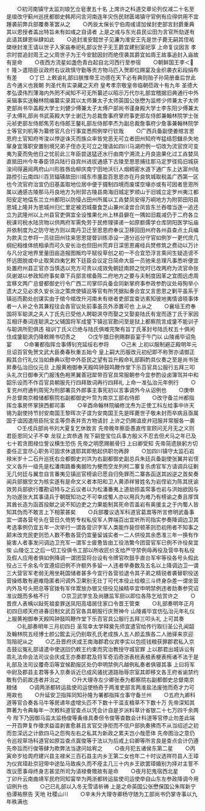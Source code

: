 <!-- { "loadSidebar": true } -->
　　○初河南镇守太监刘琅乞佥皂隶五十名  上席许之科道交章论列仅减二十名至是琅改守蓟州巡抚都御史韩邦问言河南连年灾伤民财匮竭镇守官例有应得供用不宜踵袭前弊兵部覆奏革罢从之
　　○丙辰太保长宁伯周彧请加侯封吏部言封爵重典其以恩授者盖出特旨未有如彧之自请者  上是之彧与东光县民讼田为言官所劾遂有此请其肆恩纵肆如此
　　○追封淮安懿世子见濂为淮安王先是世子薨无嗣其侄祐棨继封淮王请以世子入家庙奉祀礼部议世子无王爵宜建别室祀享  上命复议因言  孝宗时尝追封周王之父周世子为王今安懿因封而绝侄袭其爵宜如周王故事追封入庙故有是命
　　○夜西方流星如盏色青白起自北河西行至参宿
　　○朝鲜国王李＜忄隆＞遣陪臣议政府右议政慎守勤等贡方物马匹入贺即位赐宴及金织袭衣彩段绢布有差
　　○丁巳  上敕谕礼部曰朕惟帝王功德在天下必有典则贻子孙简册垂后世此古今通义也我朝  列圣代有实录藏之天府  皇考孝宗敬皇帝临朝莅政十有九年  圣德大孝弘谟伟烈薄海内外罔不闻知不可无所纂述以昭示万代尔礼部宜稽据旧典通行中外采辑事实送翰林院编纂实录其以太师兼太子太师英国公张懋为监修少师兼太子太师吏部尚书华盖殿大学士刘健少傅兼太子太傅户部尚书谨身殿大学士李东阳少傅兼太子太傅礼部尚书武英殿大学士谢迁为总裁詹事府掌府事吏部左侍郎兼翰林院学士张元祯吏部左侍郎焦芳右侍郎王鏊礼部左侍郎李杰为副总裁詹事府少詹事兼翰林院学士等官刘机等为纂修官凡合行事宜悉照例举行钦哉
　　○广西兵备副使姜绾言思恩府土官知府岑浚以悖逆诛灭而族众率皆党恶无可立者田州知府岑猛结怨讎杀失地窜身宜落职安置别境兄弟子侄亦无可立之理请如四川马湖府例一切改为流官庶可变夷为夏而免他日之忧前此三年臣尝送猛还水行由南宁溯流上丹良逾果化过工垚婪凤直抵田州今年春臣领兵陆行自宾州进拔通感下古陵至思恩捕往那马定罗径捣旧城获浚间得遍阅两府山川形胜唇齿柳庆南宁田地沃衍人烟稠密水道下通广东上达富州陆路控引云南四川百货辐辏故田川城东市廛盈百思恩亦在丹良筑城取税盖广西第一区也今流官府治宜仍旧基盖取地位居中便于摄制四境而废堞空壕亦或有可因者思恩所属以通感古陵那马丹良地方为附郭古陵县南海旧城定罗顺山于旧城立定罗州夷江都阳安定地偪东兰立州都阳以防侵占田州所属以工垚婪凤安得万峒地方为附郭田阳县恩城上隆并为恩城州归仁里定被泗城蚕食芝山兼州淩旹合凤皆东兰吞噬当逐一追还立为武隆州以上州县官吏俱宜全设惟果化州上林县僻在一隅如旧裁减仍于二府各立税课司税水陆货物以供两府军需免劳于民修理驿递一如原额儒学仓库阴阳医学坛庙并依制度为之防守地方则以南丹卫迁至思恩府奉议卫移回田州府各州县查点土兵编为款夫立参将一员驻田州往来思恩提督训练添设一道分巡分守官如例岁一更代庶几纲纪相维体统相承而可久安长治也但田州荒弃日深思恩甫经兵燹修筑之费动以万计与凡分定地界里量田亩造报图叛均平赋役草创之初一不合宜恐浮言乘间生疑造谤不怀远图脱或中止取笑四夷乞敕下廷臣会议定日简命大臣一员驰来总理凡事悉听便宜处置府州县正官亦当慎选以充方可责以成效免朝廷南顾之忧时已改两府为流官命张凤谢湖以参政知府事矣章下兵部言绾备陈二府地方之要与夫制度因革之宜图远虑周宜移文两广总督都御史行令广西二司掌印兵备会同新掌府事参政参酌议处毋狥举小遗大之见必求久安长治之策庶使镇巡等官有所凭据拟奏合宜又言思恩之剿平虽系于镇巡而勘处创谋实由于绾今绾改升河南未有继者吏部宜查访素知彼地夷情谙晓事体者一人补之令其兼程往会各官议处前事虽员外添置可也  上从之
　　○襄垣王府奉国将军聪洬之夫人丁氏先已受他人聘聪洬夺而娶之又娶妾陆氏有宠而逐丁氏于家因互相讦奏词连聪洬之父辅国将军成鋚下镇巡官勘问至是狱上都察院言成鎥不能训子与聪洬所犯俱违  祖训丁氏义已绝与陆氏俱难完聚有旨丁氏革封号陆氏杖五十俱闲住成鎥聪洬仍降敕赐书切责之
　　○戊午腊日例赐群臣宴于午门以  山陵甫毕诏免宴
　　○命署都指挥佥事傅钊充延绥右参将
　　○己未  上初以服制避正殿明年元旦诏百官免贺文武大臣奏春秋重五始今  皇上嗣大历服改元初纪即不称贺亦请御正殿其合行礼仪当如彝典以慰中外臣民之望有旨升殿命礼部斟酌具仪奏之至是尚书张昇奏弘治旧仪元旦  上服黄袍御奉天殿鸣钟鼓鸣鞭作堂下乐百官具公服行五拜三叩头礼次日御奉天门服浅色袍黑翼善冠犀带百官具常服朝参今宜参酌设卤簿驾并中和韶乐设而不作百官具朝服先行四拜致词再行四拜礼  上命一准弘治元年例行
　　○复兖州府通判周宪为刑部署员外郎事主事宪初以言事调外今从诏例也
　　○庚申升总督南京粮储都察院右副都御史叶贽为南京工部右侍郎
　　○改守备兰州都指挥佥事房怀掌狭西都司事
　　○辛酉命翰林院编修沈焘为正使工科左给事中许天锡为副使持节封安南国王黎晖次子谊为安南国王先是晖薨世子敬未封而卒病且亟属国于谊因遣陪臣阮宝圭等赍表并贡方物请封  上许之仍赐谊皮弁冠服并常服各一袭
　　○壬戌兵部尚书刘大夏复乞休致言  先帝晚年察臣愚直传宣顾问无月无之义则君臣恩同父子不幸  龙驭上宾恭遇  陛下嗣登宝位兵事方殷义不忍去但犬马之年已及七十若贪图禄位訾议横生恐伤  先帝之明愿赐骸骨归  上曰卿受知  先帝简遗朕躬方切委任正宜尽心职务可固求休退耶其即勉起供职勿再辞
　　○加四川镇守太监石岩禄米岁十二石升巡抚右佥都御史刘洪为右副都御史副总兵朱廷兵备副使张翼并岩侄文义各升一级先是松潘南路番夷据险为梗而空龙列柯二寨复杀虏官军方请调兵征剿无几何廷与翼忽自言番夷见镇巡官榜谕已愿自归免罪而二寨各函送其凶逆之首矣奏闻兵部据空文为核实遂有是命文义者本阳和卫人黄添祥冒姓名为岩侄岩为陈其抚谕效劳兵部欲行覆勘诏特与之云议者以为松潘番夷上道劫掠盖常事也岩与洪始欲因与为功遂张大其事请兵于朝既知功之不可幸成蜀人亦以用兵为难乃有榜谕之奏且厚饵其酋长造为函首投献之说不知边吏之力果能制其死命否盖岩有奥援主之于内蜀人皆知其伪而不敢言上下相蒙甚矣
　　○兵部覆议选军科道官葛嵩等所言修明武备事宜一谓各营号头在营日久倚势专权私役军人弊端百出宜听所司指实参奏降调边卫其考选事例仍宜五年一次举行一谓各营识字军人类能作毙但顿革则恐初用者不知事之颠末改充民吏则恐人数不敷各营仍宜量留诚实者一二人供役其余悉准三年一换有作毙害人者事发问调边卫充军一谓军士疲惫皆由工役浩繁今团营官军已例不许役矣宜俟  山陵讫工之后一切工役俱令工部以所收匠价支给严守禁例毋再役及营卒有私役及假人应用者俱如例降调一谓团营将台设有令牌官吹鼓手直台军牢等役各号头假此役占三千余名今宜遵炤旧例不许额外多留一人违者举奏数及五名以上降调边卫一谓三大营官军老弱无用坐耗国储者甚多今宜行各营验退令其子弟之精锐者袭替职役送营操练敢有避难隐匿者问调外卫果别无壮丁可代本役止给粮三斗终身杂差一谓坐营内外及号头把总等官拨有军伴鬻放办银又倍役见操精卒宜申明禁例违者劾奏参究诏准议既而多格不行
　　○京卫武学生及尚膳监军厨以即位各陈乞给赏许之
　　○晋庶人表楀以敺死祖妾罪送凤阳高墙居住家口令晋王管束
　　○礼部奏明年正月初四日顺天府进春旧制文武百官各具朝服行庆贺神今  山陵甫毕宜仿弘治元年礼仪  上服黄袍御奉天殿鸣钟鼓鸣鞭作堂下乐百官具公服行五拜三叩头礼  上可其奏
　　○礼部奏明年三月初四日  圣驾幸太学释奠先师宜遣官给传行取衍圣公孔闻韶及翰林院五经博士颜公鋐孟元仍别取孔氏老成族人五人颜孟族各二人驰驿来京迎  驾陪祀从之
　　○乙丑晋府庆成王南海郡君仪宾李实以包揽钱粮获罪郡君私入京击鼓讼冤礼部请遣中使送回仍敕王约束而究治教授守城官罪  上以郡君出城诉讼有乖礼法命会法司议会庆成王亦奏郡君及将军奇滔奇浙表桄表桹表梗表槆诸不法于是礼部及法司议覆奇滔等宜候勘报区处仍申明禁例凡越例私奏者俱寝其事  上曰将军中尉及郡县主君等多入京奏诉近已成风骚扰道路贻辱宗室其即移文各王府省谕禁约敢有仍前故违者并治之
　　○升大理寺左少卿张泰为都察院右副都御史总督南京粮储
　　○调两浙都转运盐使司运使杨奇于两淮吏部言两淮盐法废弛而奇才力可用故也
　　○升延安卫指挥同知孙隆为署都指挥佥事守备兰州
　　○五府九卿科道等官合奏各马牛等房递年虚增头匹不下数十干滥支粮草不下数十万  先帝深知其弊著为令典每年一次敕科道官查点以凭会计自是岁派料草计省银二十七万四千余两今  陛下乃因御马监太监杨俊等夤缘具奏但令俊等查数会计科道等官停止勿差此端一开百弊复作徵求益滥剥害愈甚且言官交诤拒而不信户部执奏拂而不从当绍述之初而忽深远之计歛四马之怨徇左右之私其为新政之累夫岂小哉愿体  先帝图治之意仍令巡视草场科道官如原旨查点寘俊等于法以为后戒上曰卿等所言良是查点会计仍遵  先帝旨而行俊等肆为欺弊法当逮问姑宥之
　　○夜月犯五诸侯东第二星
　　○丙寅命岁给周府建兴县主禄米三百石县主内乡王第二女也年二十时议选祥符县人王璋为仪宾璋赴京冠带中途坠马致疾久而不痊主几三十内乡王欲罢璋婚别为择对主誓不改议愿事母终身志甚坚所司为请禄餋赡故有是命
　　○夜月犯鬼宿西北星
　　○丁卯升云南曲靖军民府同知甯举为两浙都转运盐使司运使举自山东左参政降调今用诏例升也
　　○己巳礼部以入冬无雪请祈祷  上是之命英国公张懋保国公朱晖新宁伯谭祐祭告  天地  社稷山川
　　○辛未升大理寺卿杨守随为工部尚书仍掌寺事以九年秩满也
